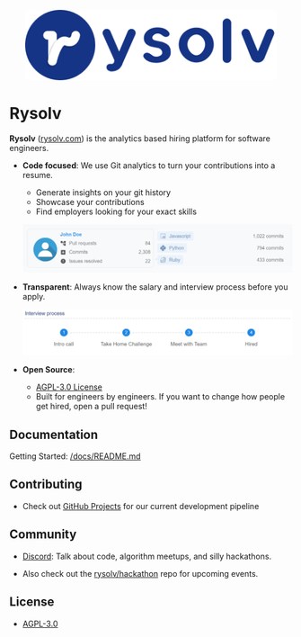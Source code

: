 <p align="center">
  <img style="height: 125px; width:auto;" src="./assets/rysolv_wordmark.png">
</p>

# Rysolv

**Rysolv** ([rysolv.com](http://rysolv.com/)) is the analytics based hiring platform for software engineers.

- **Code focused**: We use Git analytics to turn your contributions into a resume.

  - Generate insights on your git history
  - Showcase your contributions
  - Find employers looking for your exact skills

  ![profile](./assets/john_doe_example.png)

- **Transparent**: Always know the salary and interview process before you apply.

  ![profile](./assets/interview_steps.png)

- **Open Source**:
  - [AGPL-3.0 License](https://github.com/rysolv/rysolv/blob/master/LICENSE)
  - Built for engineers by engineers. If you want to change how people get hired, open a pull request!

## Documentation

Getting Started: [/docs/README.md](/docs/README.md)

## Contributing

- Check out [GitHub Projects](https://github.com/rysolv/rysolv/projects/1) for our current development pipeline

## Community

- [Discord](https://discord.gg/kqt8RcVggN): Talk about code, algorithm meetups, and silly hackathons.

- Also check out the [rysolv/hackathon](https://github.com/rysolv/hackathon) repo for upcoming events.

## License

- [AGPL-3.0](https://github.com/rysolv/rysolv/blob/master/LICENSE)
